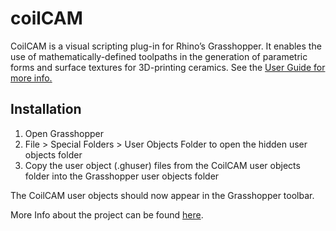 # coilCAM
CoilCAM is a visual scripting plug-in for Rhino’s Grasshopper. It enables the use of mathematically-defined toolpaths in the generation of parametric forms and surface textures for 3D-printing ceramics. See the [User Guide for more info.](https://ecl.mat.ucsb.edu/coilCAM)

## Installation
1. Open Grasshopper
2. File > Special Folders > User Objects Folder to open the hidden user objects folder 
3. Copy the user object (.ghuser) files from the CoilCAM user objects folder into the Grasshopper user objects folder

The CoilCAM user objects should now appear in the Grasshopper toolbar. 

More Info about the project can be found [here](https://ecl.mat.ucsb.edu/publication/coilcam).
